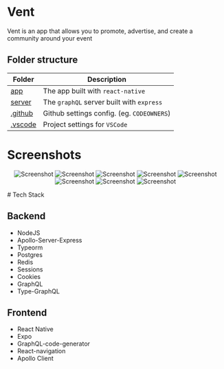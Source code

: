 # Vent

Vent is an app that allows you to promote, advertise, and create a community around your event

## Folder structure

| Folder                    | Description                                |
| ------------------------- | ------------------------------------------ |
| [app](packages/app)       | The app built with `react-native`          |
| [server](packages/server) | The `graphQL` server built with `express`  |
| [.github](.github)        | Github settings config. (eg. `CODEOWNERS`) |
| [.vscode](.vscode)        | Project settings for `VSCode`              |

# Screenshots

<center>

![Screenshot](/assets/1.png)
![Screenshot](/assets/2.png)
![Screenshot](/assets/3.png)
![Screenshot](/assets/4.png)
![Screenshot](/assets/5.png)
![Screenshot](/assets/6.png)
![Screenshot](/assets/7.png)
![Screenshot](/assets/8.png)

</center>
# Tech Stack

## Backend

-   NodeJS
-   Apollo-Server-Express
-   Typeorm
-   Postgres
-   Redis
-   Sessions
-   Cookies
-   GraphQL
-   Type-GraphQL

## Frontend

-   React Native
-   Expo
-   GraphQL-code-generator
-   React-navigation
-   Apollo Client
